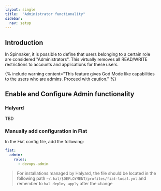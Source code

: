 ```yaml
---
layout: single
title:  "Administrator functionality"
sidebar:
  nav: setup
---
```




## Introduction
In Spinnaker, it is possible to define that users belonging to a certain role are considered "Administrators". This virtually removes all READ/WRITE restrictions to accounts and applications for these users.

{% include
   warning
   content="This feature gives God Mode like capabilities to the users who are admins. Proceed with caution."
%}

## Enable and Configure Admin functionality

### Halyard
TBD

### Manually add configuration in Fiat

In the Fiat config file, add the following:

```yaml
fiat:
  admin:
    roles:
      - devops-admin
```

> For installations managed by Halyard, the file should be located in the following path
`~/.hal/$DEPLOYMENT/profiles/fiat-local.yml` and remember to `hal deploy apply` after the change
